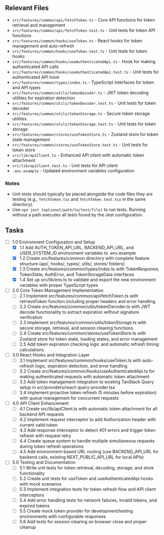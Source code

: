 ## Relevant Files

- `src/features/common/api/fetchToken.ts` - Core API functions for token retrieval and management
- `src/features/common/api/fetchToken.test.ts` - Unit tests for token API functions
- `src/features/common/hooks/useToken.ts` - React hooks for token management and auto-refresh
- `src/features/common/hooks/useToken.test.ts` - Unit tests for token hooks
- `src/features/common/hooks/useAuthenticatedApi.ts` - Hook for making authenticated API calls
- `src/features/common/hooks/useAuthenticatedApi.test.ts` - Unit tests for authenticated API hook
- `src/features/common/types/index.ts` - TypeScript interfaces for token and API types
- `src/features/common/utils/tokenDecoder.ts` - JWT token decoding utilities for expiration detection
- `src/features/common/utils/tokenDecoder.test.ts` - Unit tests for token decoder
- `src/features/common/utils/tokenStorage.ts` - Secure token storage utilities
- `src/features/common/utils/tokenStorage.test.ts` - Unit tests for token storage
- `src/features/common/stores/useTokenStore.ts` - Zustand store for token state management
- `src/features/common/stores/useTokenStore.test.ts` - Unit tests for token store
- `src/lib/apiClient.ts` - Enhanced API client with automatic token attachment
- `src/lib/apiClient.test.ts` - Unit tests for API client
- `.env.example` - Updated environment variables configuration

### Notes

- Unit tests should typically be placed alongside the code files they are testing (e.g., `fetchToken.tsx` and `fetchToken.test.tsx` in the same directory).
- Use `npx jest [optional/path/to/test/file]` to run tests. Running without a path executes all tests found by the Jest configuration.

## Tasks

- [ ] 1.0 Environment Configuration and Setup
  - [x] 1.1 Add AUTH_TOKEN_API_URL, BACKEND_API_URL, and USER_SYSTEM_ID environment variables to .env.example
  - [x] 1.2 Create src/features/common directory with complete feature structure (api/, hooks/, types/, utils/, stores/ folders)
  - [x] 1.3 Create src/features/common/types/index.ts with TokenResponse, TokenState, AuthError, and TokenStorageData interfaces
  - [x] 1.4 Set up src/lib/env.ts to validate and export the new environment variables with proper TypeScript types
- [ ] 2.0 Core Token Management Implementation
  - [ ] 2.1 Implement src/features/common/api/fetchToken.ts with retrieveToken function including proper headers and error handling
  - [ ] 2.2 Create src/features/common/utils/tokenDecoder.ts with JWT decode functionality to extract expiration without signature verification
  - [ ] 2.3 Implement src/features/common/utils/tokenStorage.ts with secure storage, retrieval, and session clearing functions
  - [ ] 2.4 Create src/features/common/stores/useTokenStore.ts with Zustand store for token state, loading states, and error management
  - [ ] 2.5 Add token expiration checking logic and automatic refresh timing calculations
- [ ] 3.0 React Hooks and Integration Layer
  - [ ] 3.1 Implement src/features/common/hooks/useToken.ts with auto-refresh logic, expiration detection, and error handling
  - [ ] 3.2 Create src/features/common/hooks/useAuthenticatedApi.ts for making authenticated requests with automatic token attachment
  - [ ] 3.3 Add token management integration to existing TanStack Query setup in src/providers/react-query-provider.tsx
  - [ ] 3.4 Implement proactive token refresh (5 minutes before expiration) with queue management for concurrent requests
- [ ] 4.0 API Client Enhancement
  - [ ] 4.1 Create src/lib/apiClient.ts with automatic token attachment for all backend API requests
  - [ ] 4.2 Implement request interceptor to add Authorization header with current valid token
  - [ ] 4.3 Add response interceptor to detect 401 errors and trigger token refresh with request retry
  - [ ] 4.4 Create queue system to handle multiple simultaneous requests during token refresh operations
  - [ ] 4.5 Add environment-based URL routing (use BACKEND_API_URL for backend calls, existing NEXT_PUBLIC_API_URL for local APIs)
- [ ] 5.0 Testing and Documentation
  - [ ] 5.1 Write unit tests for token retrieval, decoding, storage, and store functionality
  - [ ] 5.2 Create unit tests for useToken and useAuthenticatedApi hooks with mock scenarios
  - [ ] 5.3 Implement integration tests for token refresh flow and API client interceptors
  - [ ] 5.4 Add error handling tests for network failures, invalid tokens, and expired tokens
  - [ ] 5.5 Create mock token provider for development/testing environments with configurable responses
  - [ ] 5.6 Add tests for session clearing on browser close and proper cleanup
